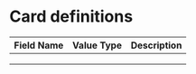# Card definitions

| Field Name | Value Type | Description |
| ---------- | ---------- | ----------- |
|            |            |             |
|            |            |             |
|            |            |             |
